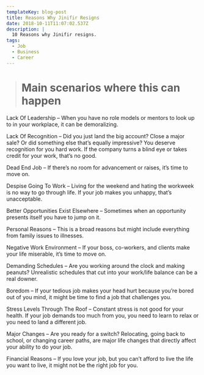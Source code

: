 ```yaml
---
templateKey: blog-post
title: Reasons Why Jinifir Resigns
date: 2018-10-11T11:07:02.537Z
description: |
  10 Reasons why Jinifir resigns.
tags:
  - Job
  - Business
  - Career
---
```

> # **Main scenarios where this can happen**

Lack Of Leadership – When you have no role models or mentors to look up to in your workplace, it can be demoralizing.

Lack Of Recognition – Did you just land the big account? Close a major sale? Or did something else that’s equally impressive? You deserve recognition for you hard work. If the company turns a blind eye or takes credit for your work, that’s no good.

Dead End Job – If there’s no room for advancement or raises, it’s time to move on.

Despise Going To Work – Living for the weekend and hating the workweek is no way to go through life. If your job makes you unhappy, that’s unacceptable.

Better Opportunities Exist Elsewhere – Sometimes when an opportunity presents itself you have to jump on it.

Personal Reasons – This is a broad reasons but might include everything from family issues to illnesses.

Negative Work Environment – If your boss, co-workers, and clients make your life miserable, it’s time to move on.

Demanding Schedules – Are you working around the clock and making peanuts? Unrealistic schedules that cut into your work/life balance can be a real downer.

Boredom – If your tedious job makes your head hurt because you’re bored out of you mind, it might be time to find a job that challenges you.

Stress Levels Through The Roof – Constant stress is not good for your health. If your job demands too much from you, you need to learn to relax or you need to land a different job.

Major Changes – Are you ready for a switch? Relocating, going back to school, or changing career paths, are major life changes that directly affect your ability to do your job.

Financial Reasons – If you love your job, but you can’t afford to live the life you want to live,  it might not be the right job for you.
